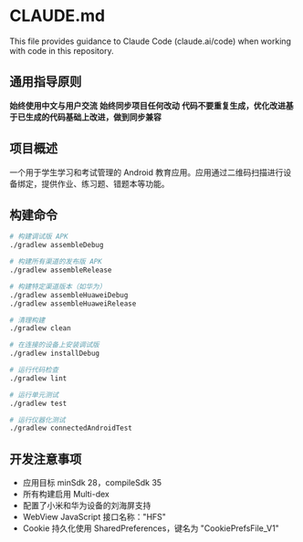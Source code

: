 # CLAUDE.md

This file provides guidance to Claude Code (claude.ai/code) when working with code in this repository.

## 通用指导原则

**始终使用中文与用户交流**
**始终同步项目任何改动**
**代码不要重复生成，优化改进基于已生成的代码基础上改进，做到同步兼容**

## 项目概述

一个用于学生学习和考试管理的 Android 教育应用。应用通过二维码扫描进行设备绑定，提供作业、练习题、错题本等功能。

## 构建命令

```bash
# 构建调试版 APK
./gradlew assembleDebug

# 构建所有渠道的发布版 APK
./gradlew assembleRelease

# 构建特定渠道版本（如华为）
./gradlew assembleHuaweiDebug
./gradlew assembleHuaweiRelease

# 清理构建
./gradlew clean

# 在连接的设备上安装调试版
./gradlew installDebug

# 运行代码检查
./gradlew lint

# 运行单元测试
./gradlew test

# 运行仪器化测试
./gradlew connectedAndroidTest
```

## 开发注意事项

- 应用目标 minSdk 28，compileSdk 35
- 所有构建启用 Multi-dex
- 配置了小米和华为设备的刘海屏支持
- WebView JavaScript 接口名称："HFS"
- Cookie 持久化使用 SharedPreferences，键名为 "CookiePrefsFile_V1"